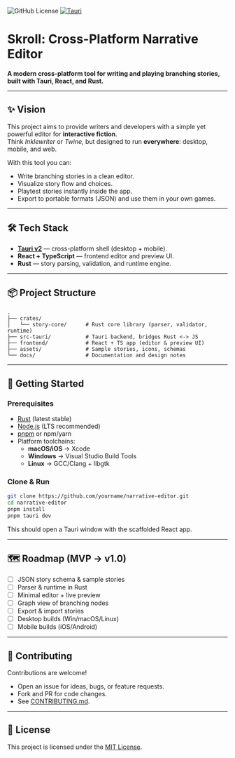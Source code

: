 ![GitHub License](https://img.shields.io/github/license/abianche/skroll)
[![Tauri](https://img.shields.io/badge/Tauri-24C8D8?logo=tauri&logoColor=fff)](#)

# Skroll: Cross-Platform Narrative Editor

**A modern cross-platform tool for writing and playing branching stories, built with Tauri, React, and Rust.**

---

## ✨ Vision
This project aims to provide writers and developers with a simple yet powerful editor for **interactive fiction**.  
Think *Inklewriter* or *Twine*, but designed to run **everywhere**: desktop, mobile, and web.  

With this tool you can:
- Write branching stories in a clean editor.
- Visualize story flow and choices.
- Playtest stories instantly inside the app.
- Export to portable formats (JSON) and use them in your own games.

---

## 🛠 Tech Stack
- **[Tauri v2](https://tauri.app/)** — cross-platform shell (desktop + mobile).  
- **React + TypeScript** — frontend editor and preview UI.  
- **Rust** — story parsing, validation, and runtime engine.  

---

## 📦 Project Structure
```
.
├── crates/
│   └── story-core/      # Rust core library (parser, validator, runtime)
├── src-tauri/           # Tauri backend, bridges Rust <-> JS
├── frontend/            # React + TS app (editor & preview UI)
├── assets/              # Sample stories, icons, schemas
└── docs/                # Documentation and design notes
```

---

## 🚀 Getting Started
### Prerequisites
- [Rust](https://www.rust-lang.org/tools/install) (latest stable)  
- [Node.js](https://nodejs.org/) (LTS recommended)  
- [pnpm](https://pnpm.io/) or npm/yarn  
- Platform toolchains:  
  - **macOS/iOS** → Xcode  
  - **Windows** → Visual Studio Build Tools  
  - **Linux** → GCC/Clang + libgtk  

### Clone & Run
```bash
git clone https://github.com/yourname/narrative-editor.git
cd narrative-editor
pnpm install
pnpm tauri dev
```

This should open a Tauri window with the scaffolded React app.

---

## 🗺 Roadmap (MVP → v1.0)
- [ ] JSON story schema & sample stories  
- [ ] Parser & runtime in Rust  
- [ ] Minimal editor + live preview  
- [ ] Graph view of branching nodes  
- [ ] Export & import stories  
- [ ] Desktop builds (Win/macOS/Linux)  
- [ ] Mobile builds (iOS/Android)  

---

## 🤝 Contributing
Contributions are welcome!  
- Open an issue for ideas, bugs, or feature requests.  
- Fork and PR for code changes.  
- See [CONTRIBUTING.md](CONTRIBUTING.md).  

---

## 📄 License
This project is licensed under the [MIT License](LICENSE).  
